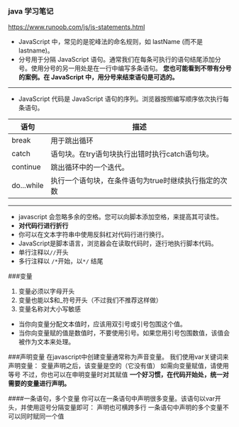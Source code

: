 ### java 学习笔记 
https://www.runoob.com/js/js-statements.html
- JavaScript 中，常见的是驼峰法的命名规则，如 lastName (而不是lastname)。
- 分号用于分隔 JavaScript 语句。通常我们在每条可执行的语句结尾添加分号。使用分号的另一用处是在一行中编写多条语句。
**您也可能看到不带有分号的案例。在 JavaScript 中，用分号来结束语句是可选的。**
---
- JavaScript 代码是 JavaScript 语句的序列。浏览器按照编写顺序依次执行每条语句。

|语句|描述|
|--|--|
|break|用于跳出循环|
|catch|语句块。在try语句块执行出错时执行catch语句块。|
|continue|跳出循环中的一个迭代。|
|do...while|执行一个语句块，在条件语句为true时继续执行指定的次数|
-----
- javascript 会忽略多余的空格。您可以向脚本添加空格，来提高其可读性。
- **对代码行进行折行**
- 你可以在文本字符串中使用反斜杠对代码行进行换行。
- JavaScript是脚本语言，浏览器会在读取代码时，逐行地执行脚本代码。
- 单行注释以<code>//</code>开头
- 多行注释以 <code>/\*</code>开始，以<code>\*/</code> 结尾

###变量
1. 变量必须以字母开头
2. 变量也能以$和_符号开头（不过我们不推荐这样做）
3. 变量名称对大小写敏感

- 当你向变量分配文本值时，应该用双引号或引号包围这个值。
- 当你向变量赋的值是数值时，不要使用引号。如果您用引号包围数值，该值会被作为文本来处理。

###声明变量
    在javascript中创建变量通常称为声音变量。
    我们使用var关键词来声明变量：
    变量声明之后，该变量是空的（它没有值）
    如需向变量赋值，请使用等号
    不过，你也可以在申明变量时对其赋值
**一个好习惯，在代码开始处，统一对需要的变量进行声明。**

####一条语句，多个变量
    你可以在一条语句中声明很多变量。该语句以var开头，并使用逗号分隔变量即可：
    声明也可横跨多行
    一条语句中声明的多个变量不可以同时赋同一个值